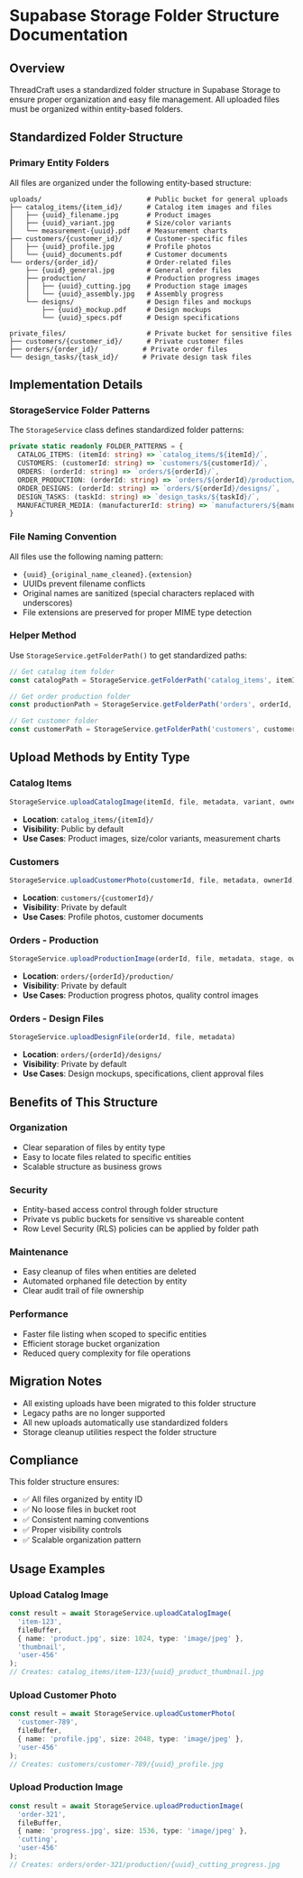 # Supabase Storage Folder Structure Documentation

## Overview
ThreadCraft uses a standardized folder structure in Supabase Storage to ensure proper organization and easy file management. All uploaded files must be organized within entity-based folders.

## Standardized Folder Structure

### Primary Entity Folders
All files are organized under the following entity-based structure:

```
uploads/                          # Public bucket for general uploads
├── catalog_items/{item_id}/      # Catalog item images and files
│   ├── {uuid}_filename.jpg       # Product images
│   ├── {uuid}_variant.jpg        # Size/color variants
│   └── measurement-{uuid}.pdf    # Measurement charts
├── customers/{customer_id}/      # Customer-specific files
│   ├── {uuid}_profile.jpg        # Profile photos
│   └── {uuid}_documents.pdf      # Customer documents
└── orders/{order_id}/            # Order-related files
    ├── {uuid}_general.jpg        # General order files
    ├── production/               # Production progress images
    │   ├── {uuid}_cutting.jpg    # Production stage images
    │   └── {uuid}_assembly.jpg   # Assembly progress
    └── designs/                  # Design files and mockups
        ├── {uuid}_mockup.pdf     # Design mockups
        └── {uuid}_specs.pdf      # Design specifications

private_files/                    # Private bucket for sensitive files
├── customers/{customer_id}/      # Private customer files
├── orders/{order_id}/           # Private order files
└── design_tasks/{task_id}/      # Private design task files
```

## Implementation Details

### StorageService Folder Patterns
The `StorageService` class defines standardized folder patterns:

```typescript
private static readonly FOLDER_PATTERNS = {
  CATALOG_ITEMS: (itemId: string) => `catalog_items/${itemId}/`,
  CUSTOMERS: (customerId: string) => `customers/${customerId}/`,
  ORDERS: (orderId: string) => `orders/${orderId}/`,
  ORDER_PRODUCTION: (orderId: string) => `orders/${orderId}/production/`,
  ORDER_DESIGNS: (orderId: string) => `orders/${orderId}/designs/`,
  DESIGN_TASKS: (taskId: string) => `design_tasks/${taskId}/`,
  MANUFACTURER_MEDIA: (manufacturerId: string) => `manufacturers/${manufacturerId}/`
}
```

### File Naming Convention
All files use the following naming pattern:
- `{uuid}_{original_name_cleaned}.{extension}`
- UUIDs prevent filename conflicts
- Original names are sanitized (special characters replaced with underscores)
- File extensions are preserved for proper MIME type detection

### Helper Method
Use `StorageService.getFolderPath()` to get standardized paths:

```typescript
// Get catalog item folder
const catalogPath = StorageService.getFolderPath('catalog_items', itemId);

// Get order production folder
const productionPath = StorageService.getFolderPath('orders', orderId, 'production');

// Get customer folder
const customerPath = StorageService.getFolderPath('customers', customerId);
```

## Upload Methods by Entity Type

### Catalog Items
```typescript
StorageService.uploadCatalogImage(itemId, file, metadata, variant, ownerId)
```
- **Location**: `catalog_items/{itemId}/`
- **Visibility**: Public by default
- **Use Cases**: Product images, size/color variants, measurement charts

### Customers
```typescript
StorageService.uploadCustomerPhoto(customerId, file, metadata, ownerId)
```
- **Location**: `customers/{customerId}/`
- **Visibility**: Private by default
- **Use Cases**: Profile photos, customer documents

### Orders - Production
```typescript
StorageService.uploadProductionImage(orderId, file, metadata, stage, ownerId)
```
- **Location**: `orders/{orderId}/production/`
- **Visibility**: Private by default
- **Use Cases**: Production progress photos, quality control images

### Orders - Design Files
```typescript
StorageService.uploadDesignFile(orderId, file, metadata)
```
- **Location**: `orders/{orderId}/designs/`
- **Visibility**: Private by default
- **Use Cases**: Design mockups, specifications, client approval files

## Benefits of This Structure

### Organization
- Clear separation of files by entity type
- Easy to locate files related to specific entities
- Scalable structure as business grows

### Security
- Entity-based access control through folder structure
- Private vs public buckets for sensitive vs shareable content
- Row Level Security (RLS) policies can be applied by folder path

### Maintenance
- Easy cleanup of files when entities are deleted
- Automated orphaned file detection by entity
- Clear audit trail of file ownership

### Performance
- Faster file listing when scoped to specific entities
- Efficient storage bucket organization
- Reduced query complexity for file operations

## Migration Notes
- All existing uploads have been migrated to this folder structure
- Legacy paths are no longer supported
- All new uploads automatically use standardized folders
- Storage cleanup utilities respect the folder structure

## Compliance
This folder structure ensures:
- ✅ All files organized by entity ID
- ✅ No loose files in bucket root
- ✅ Consistent naming conventions
- ✅ Proper visibility controls
- ✅ Scalable organization pattern

## Usage Examples

### Upload Catalog Image
```typescript
const result = await StorageService.uploadCatalogImage(
  'item-123',
  fileBuffer,
  { name: 'product.jpg', size: 1024, type: 'image/jpeg' },
  'thumbnail',
  'user-456'
);
// Creates: catalog_items/item-123/{uuid}_product_thumbnail.jpg
```

### Upload Customer Photo
```typescript
const result = await StorageService.uploadCustomerPhoto(
  'customer-789',
  fileBuffer,
  { name: 'profile.jpg', size: 2048, type: 'image/jpeg' },
  'user-456'
);
// Creates: customers/customer-789/{uuid}_profile.jpg
```

### Upload Production Image
```typescript
const result = await StorageService.uploadProductionImage(
  'order-321',
  fileBuffer,
  { name: 'progress.jpg', size: 1536, type: 'image/jpeg' },
  'cutting',
  'user-456'
);
// Creates: orders/order-321/production/{uuid}_cutting_progress.jpg
```